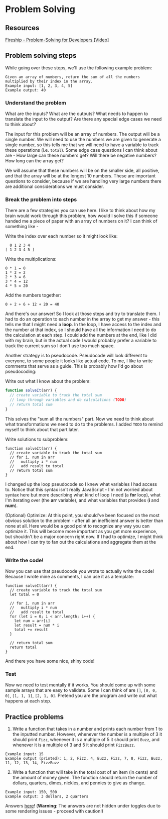 # Problem Solving

## Resources

[Fireship - Problem-Solving for Developers [Video]](https://www.youtube.com/watch?v=UFc-RPbq8kg)

## Problem solving steps
While going over these steps, we'll use the following example problem:
```
Given an array of numbers, return the sum of all the numbers multiplied by their index in the array.
Example input: [1, 2, 3, 4, 5]
Example output: 40
```

### Understand the problem
What are the inputs? What are the outputs? What needs to happen to translate the input to the output? Are there any special edge cases we need to think about?

The input for this problem will be an array of numbers. The output will be a single number. We will need to use the numbers we are given to generate a single number, so this tells me that we will need to have a variable to track these operations (i.e. `total`). Some edge case questions I can think about are - How large can these numbers get? Will there be negative numbers? How long can the array get?

We will assume that these numbers will be on the smaller side, all positive, and that the array will be at the longest 10 numbers. These are important questions to consider, because if we are handling very large numbers there are additional considerations we must consider.

### Break the problem into steps
There are a few strategies you can use here. I like to think about how my brain would work through this problem, how would I solve this if someone handed me a piece of paper with an array of numbers on it? I can think of something like -

Write the index over each number so it might look like:
```
  0 1 2 3 4
[ 1 2 3 4 5 ]
```
Write the multiplications:
```
0 * 1 = 0
1 * 2 = 2
2 * 3 = 6
3 * 4 = 12
4 * 5 = 20
```
Add the numbers together:
```
0 + 2 + 6 + 12 + 20 = 40
```

And there's our answer! So I look at those steps and try to translate them. I had to do an operation to each number in the array to get my answer - this tells me that I might need a __loop__. In the loop, I have access to the index and the number at that index, so I should have all the information I need to do the calculation at each step. I could add the numbers at the end, like I did with my brain, but in the actual code I would probably prefer a variable to track the current sum so I don't use too much space.

Another strategy is to pseudocode. Pseudocode will look different to everyone, to some people it looks like actual code. To me, I like to write comments that serve as a guide. This is probably how I'd go about pseudocoding:

Write out what I know about the problem:
```javascript
function solveIt(arr) {
  // create variable to track the total sum
  // loop through variables and do calculations (TODO)
  // return total sum
}
```
This solves the "sum all the numbers" part. Now we need to think about what transformations we need to do to the problems. I added `TODO` to remind myself to think about that part later.

Write solutions to subproblem:
```
function solveIt(arr) {
  // create variable to track the total sum
  // for i, num in arr
  //   multiply i * num
  //   add result to total
  // return total sum
}
```
I changed up the loop pseudocode so I knew what variables I had access to. Notice that this syntax isn't really JavaScript - I'm not worried about syntax here but more describing what kind of loop I need (a __for__ loop), what I'm iterating over (the __arr__ variable), and what variables that provides (__i__ and __num__).

(Optional) Optimize:
At this point, you should've been focused on the most obvious solution to the problem - after all an inefficient answer is better than none at all. Here would be a good point to recognize any way you can optimize it. This will become more important as you get more experience, but shouldn't be a major concern right now. If I had to optimize, I might think about how I can try to fan out the calculations and aggregate them at the end.

### Write the code!
Now you can use that pseudocode you wrote to actually write the code! Because I wrote mine as comments, I can use it as a template:

```
function solveIt(arr) {
  // create variable to track the total sum
  let total = 0
  
  // for i, num in arr
  //   multiply i * num
  //   add result to total
  for (let i = 0; i < arr.length; i++) {
    let num = arr[i]
    let result = num * i
    total += result
  }
  
  // return total sum
  return total
}
```

And there you have some nice, shiny code!

### Test
Now we need to test mentally if it works. You should come up with some sample arrays that are easy to validate. Some I can think of are `[]`, `[0, 0, 0]`, `[1, 1, 1]`, `[2, 1, 0]`. Pretend you are the program and write out what happens at each step. 

## Practice problems
1. Write a function that takes in a number and prints each number from 1 to the inputted number. However, whenever the number is a multiple of 3 it should print `Fizz`, whenever it is a multiple of 5 it should print `Buzz`, and whenever it is a multiple of 3 and 5 it should print `FizzBuzz`.
```
Example input: 15
Example output (printed): 1, 2, Fizz, 4, Buzz, Fizz, 7, 8, Fizz, Buzz, 11, 12, 13, 14, FizzBuzz
```
2. Write a function that will take in the total cost of an item (in cents) and the amount of money given. The function should return the number of dollars, quarters, dimes, nickles, and pennies to give as change.
```
Example input: 150, 500
Example output: 3 dollars, 2 quarters
```

Answers [here](https://github.com/bethanyj28/r2h-resources/blob/main/problem_solving/answers.md)! (__Warning__: The answers are not hidden under toggles due to some rendering issues - proceed with caution!)
